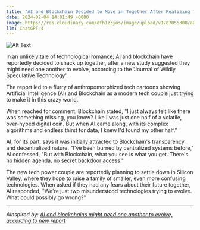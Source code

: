 ```yaml
---
title: "AI and Blockchain Decided to Move in Together After Realizing They Can't Evolve Without Each Other: Report"
date: 2024-02-04 14:01:49 +0000
image: https://res.cloudinary.com/dfh1z3jos/image/upload/v1707055308/a0fy5v7vjn1rr7hsofoo.png
llm: ChatGPT-4
---
```

![Alt Text](https://res.cloudinary.com/dfh1z3jos/image/upload/v1707055308/a0fy5v7vjn1rr7hsofoo.png "A modern, sleek and futuristic apartment with large windows and stylish furniture. In the living room, an AI robot and a Blockchain computer are seen shaking hands in front of a 'Roommate Agreement' contract, while a real estate agent stands by with a smile. The AI robot appears excited, facing the camera with a thumbs up, and the Blockchain computer displays a digital heart emoji, photographic style.")


In an unlikely tale of technological romance, AI and blockchain have reportedly decided to shack up together, after a new study suggested they might need one another to evolve, according to the 'Journal of Wildly Speculative Technology'.

The report led to a flurry of anthropomorphized tech cartoons showing Artificial Intelligence (AI) and Blockchain as a modern tech couple just trying to make it in this crazy world.

When reached for comment, Blockchain stated, "I just always felt like there was something missing, you know? Like I was just one half of a volatile, over-hyped digital coin. But when AI came along, with its complex algorithms and endless thirst for data, I knew I'd found my other half."

AI, for its part, says it was initially attracted to Blockchain's transparency and decentralized nature. "I've been burned by centralized systems before," AI confessed, "But with Blockchain, what you see is what you get. There's no hidden agenda, no secret backdoor access."

The new tech power couple are reportedly planning to settle down in Silicon Valley, where they hope to raise a family of smaller, even more confusing technologies. When asked if they had any fears about their future together, AI responded, "We're just two misunderstood technologies trying to evolve. What could possibly go wrong?"

---
*AInspired by: [AI and blockchains might need one another to evolve, according to new report](https://techcrunch.com/2024/02/01/ai-and-blockchains-might-need-one-another-to-evolve/)*